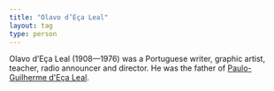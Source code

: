 ```yaml
---
title: "Olavo d’Eça Leal"
layout: tag
type: person
---
```

Olavo d’Eça Leal (1908—1976) was a Portuguese writer, graphic artist, teacher, radio announcer and director. He was the father of <a class="text cat-link author" href="/authors/paulo-guilherme/">Paulo-Guilherme d'Eça Leal</a>.
